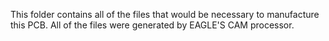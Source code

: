 This folder contains all of the files that would be necessary to manufacture this PCB. All of the files were generated by EAGLE'S CAM processor. 
